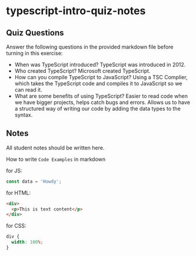 # typescript-intro-quiz-notes

## Quiz Questions

Answer the following questions in the provided markdown file before turning in this exercise:

- When was TypeScript introduced?
  TypeScript was introduced in 2012.
- Who created TypeScript?
  Microsoft created TypeScript.
- How can you compile TypeScript to JavaScript?
  Using a TSC Complier, which takes the TypeScript code and compiles it to JavaScript so we can read it.
- What are some benefits of using TypeScript?
  Easier to read code when we have bigger projects, helps catch bugs and errors. Allows us to have a structured way of writing our code by adding the data types to the syntax.

## Notes

All student notes should be written here.

How to write `Code Examples` in markdown

for JS:

```js
const data = 'Howdy';
```

for HTML:

```html
<div>
  <p>This is text content</p>
</div>
```

for CSS:

```css
div {
  width: 100%;
}
```
